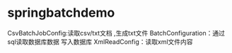 # springbatchdemo

CsvBatchJobConfig:读取csv/txt文档 ,生成txt文件 
BatchConfiguration：通过sql读取数据库数据 写入数据库 
XmlReadConfig：读取xml文件内容
